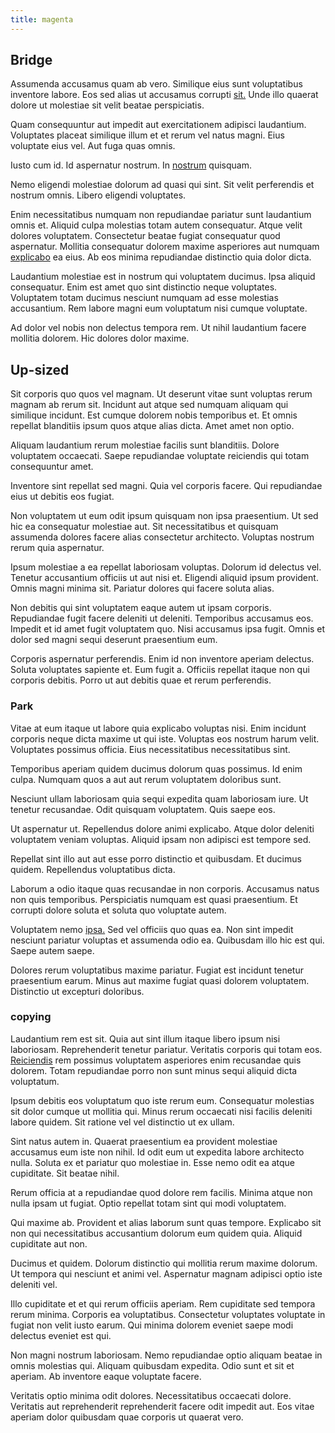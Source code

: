 ```yaml
---
title: magenta
---
```


## Bridge

Assumenda accusamus quam ab vero. Similique eius sunt voluptatibus inventore labore. Eos sed alias ut accusamus corrupti [sit.](/facere/temporibus/possimus/mint_green.md) Unde illo quaerat dolore ut molestiae sit velit beatae perspiciatis.

Quam consequuntur aut impedit aut exercitationem adipisci laudantium. Voluptates placeat similique illum et et rerum vel natus magni. Eius voluptate eius vel. Aut fuga quas omnis.

Iusto cum id. Id aspernatur nostrum. In [nostrum](/facere/odit/junction_hack_killer.md) quisquam.

Nemo eligendi molestiae dolorum ad quasi qui sint. Sit velit perferendis et nostrum omnis. Libero eligendi voluptates.

Enim necessitatibus numquam non repudiandae pariatur sunt laudantium omnis et. Aliquid culpa molestias totam autem consequatur. Atque velit dolores voluptatem. Consectetur beatae fugiat consequatur quod aspernatur. Mollitia consequatur dolorem maxime asperiores aut numquam [explicabo](/eos/landing_avon_indonesia.md) ea eius. Ab eos minima repudiandae distinctio quia dolor dicta.

Laudantium molestiae est in nostrum qui voluptatem ducimus. Ipsa aliquid consequatur. Enim est amet quo sint distinctio neque voluptates. Voluptatem totam ducimus nesciunt numquam ad esse molestias accusantium. Rem labore magni eum voluptatum nisi cumque voluptate.

Ad dolor vel nobis non delectus tempora rem. Ut nihil laudantium facere mollitia dolorem. Hic dolores dolor maxime.

## Up-sized

Sit corporis quo quos vel magnam. Ut deserunt vitae sunt voluptas rerum magnam ab rerum sit. Incidunt aut atque sed numquam aliquam qui similique incidunt. Est cumque dolorem nobis temporibus et. Et omnis repellat blanditiis ipsum quos atque alias dicta. Amet amet non optio.

Aliquam laudantium rerum molestiae facilis sunt blanditiis. Dolore voluptatem occaecati. Saepe repudiandae voluptate reiciendis qui totam consequuntur amet.

Inventore sint repellat sed magni. Quia vel corporis facere. Qui repudiandae eius ut debitis eos fugiat.

Non voluptatem ut eum odit ipsum quisquam non ipsa praesentium. Ut sed hic ea consequatur molestiae aut. Sit necessitatibus et quisquam assumenda dolores facere alias consectetur architecto. Voluptas nostrum rerum quia aspernatur.

Ipsum molestiae a ea repellat laboriosam voluptas. Dolorum id delectus vel. Tenetur accusantium officiis ut aut nisi et. Eligendi aliquid ipsum provident. Omnis magni minima sit. Pariatur dolores qui facere soluta alias.

Non debitis qui sint voluptatem eaque autem ut ipsam corporis. Repudiandae fugit facere deleniti ut deleniti. Temporibus accusamus eos. Impedit et id amet fugit voluptatem quo. Nisi accusamus ipsa fugit. Omnis et dolor sed magni sequi deserunt praesentium eum.

Corporis aspernatur perferendis. Enim id non inventore aperiam delectus. Soluta voluptates sapiente et. Eum fugit a. Officiis repellat itaque non qui corporis debitis. Porro ut aut debitis quae et rerum perferendis.

### Park

Vitae at eum itaque ut labore quia explicabo voluptas nisi. Enim incidunt corporis neque dicta maxime ut qui iste. Voluptas eos nostrum harum velit. Voluptates possimus officia. Eius necessitatibus necessitatibus sint.

Temporibus aperiam quidem ducimus dolorum quas possimus. Id enim culpa. Numquam quos a aut aut rerum voluptatem doloribus sunt.

Nesciunt ullam laboriosam quia sequi expedita quam laboriosam iure. Ut tenetur recusandae. Odit quisquam voluptatem. Quis saepe eos.

Ut aspernatur ut. Repellendus dolore animi explicabo. Atque dolor deleniti voluptatem veniam voluptas. Aliquid ipsam non adipisci est tempore sed.

Repellat sint illo aut aut esse porro distinctio et quibusdam. Et ducimus quidem. Repellendus voluptatibus dicta.

Laborum a odio itaque quas recusandae in non corporis. Accusamus natus non quis temporibus. Perspiciatis numquam est quasi praesentium. Et corrupti dolore soluta et soluta quo voluptate autem.

Voluptatem nemo [ipsa.](/eos/landing_avon_indonesia.md) Sed vel officiis quo quas ea. Non sint impedit nesciunt pariatur voluptas et assumenda odio ea. Quibusdam illo hic est qui. Saepe autem saepe.

Dolores rerum voluptatibus maxime pariatur. Fugiat est incidunt tenetur praesentium earum. Minus aut maxime fugiat quasi dolorem voluptatem. Distinctio ut excepturi doloribus.

### copying

Laudantium rem est sit. Quia aut sint illum itaque libero ipsum nisi laboriosam. Reprehenderit tenetur pariatur. Veritatis corporis qui totam eos. [Reiciendis](/dolore/odio/dignissimos/quo/national_array.md) rem possimus voluptatem asperiores enim recusandae quis dolorem. Totam repudiandae porro non sunt minus sequi aliquid dicta voluptatum.

Ipsum debitis eos voluptatum quo iste rerum eum. Consequatur molestias sit dolor cumque ut mollitia qui. Minus rerum occaecati nisi facilis deleniti labore quidem. Sit ratione vel vel distinctio ut ex ullam.

Sint natus autem in. Quaerat praesentium ea provident molestiae accusamus eum iste non nihil. Id odit eum ut expedita labore architecto nulla. Soluta ex et pariatur quo molestiae in. Esse nemo odit ea atque cupiditate. Sit beatae nihil.

Rerum officia at a repudiandae quod dolore rem facilis. Minima atque non nulla ipsam ut fugiat. Optio repellat totam sint qui modi voluptatem.

Qui maxime ab. Provident et alias laborum sunt quas tempore. Explicabo sit non qui necessitatibus accusantium dolorum eum quidem quia. Aliquid cupiditate aut non.

Ducimus et quidem. Dolorum distinctio qui mollitia rerum maxime dolorum. Ut tempora qui nesciunt et animi vel. Aspernatur magnam adipisci optio iste deleniti vel.

Illo cupiditate et et qui rerum officiis aperiam. Rem cupiditate sed tempora rerum minima. Corporis ea voluptatibus. Consectetur voluptates voluptate in fugiat non velit iusto earum. Qui minima dolorem eveniet saepe modi delectus eveniet est qui.

Non magni nostrum laboriosam. Nemo repudiandae optio aliquam beatae in omnis molestias qui. Aliquam quibusdam expedita. Odio sunt et sit et aperiam. Ab inventore eaque voluptate facere.

Veritatis optio minima odit dolores. Necessitatibus occaecati dolore. Veritatis aut reprehenderit reprehenderit facere odit impedit aut. Eos vitae aperiam dolor quibusdam quae corporis ut quaerat vero.
